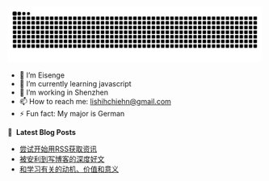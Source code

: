 <picture>
  <source media="(prefers-color-scheme: dark)" srcset="https://raw.githubusercontent.com/Eisenge/Eisenge/output/github-contribution-grid-snake-dark.svg">
  <source media="(prefers-color-scheme: light)" srcset="https://raw.githubusercontent.com/Eisenge/Eisenge/output/github-contribution-grid-snake.svg">
  <img alt="github contribution grid snake animation" src="https://raw.githubusercontent.com/Eisenge/Eisenge/output/github-contribution-grid-snake.svg">
</picture>


- 🔭 I’m Eisenge
- 🌱 I’m currently learning javascript
- 🤔 I’m working in Shenzhen
- 📫 How to reach me: lishihchiehn@gmail.com
- ⚡ Fun fact: My major is German

📕 &nbsp;**Latest Blog Posts**
<!-- BLOG-POST-LIST:START -->
- [尝试开始用RSS获取资讯](https://eisenge.com/0003-2/)
- [被安利到写博客的深度好文](https://eisenge.com/0002-2/)
- [和学习有关的动机、价值和意义](https://eisenge.com/0001-2/)
<!-- BLOG-POST-LIST:END -->
